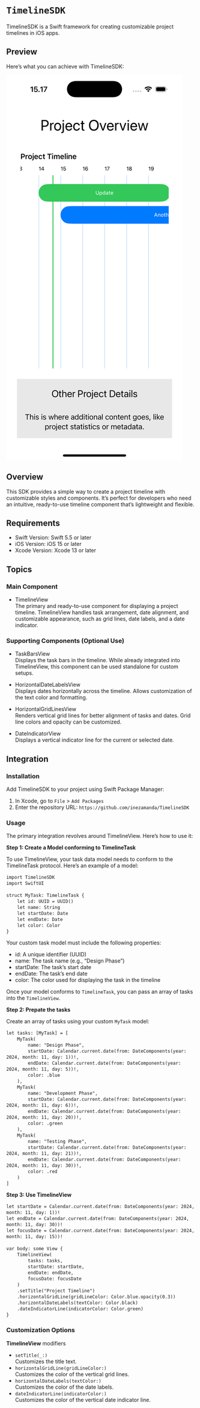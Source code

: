 # ``TimelineSDK``

TimelineSDK is a Swift framework for creating customizable project timelines in iOS apps.

## Preview

Here’s what you can achieve with TimelineSDK:

![Timeline Preview](Assets/Preview1.png)

## Overview

This SDK provides a simple way to create a project timeline with customizable styles and components. It’s perfect for developers who need an intuitive, ready-to-use timeline component that’s lightweight and flexible.

## Requirements
- Swift Version: Swift 5.5 or later
- iOS Version: iOS 15 or later
- Xcode Version: Xcode 13 or later
 
## Topics

### Main Component

- TimelineView<br>
The primary and ready-to-use component for displaying a project timeline.
TimelineView handles task arrangement, date alignment, and customizable appearance, such as grid lines, date labels, and a date indicator.

### Supporting Components (Optional Use)

- TaskBarsView<br>
Displays the task bars in the timeline.
While already integrated into TimelineView, this component can be used standalone for custom setups.

- HorizontalDateLabelsView<br>
Displays dates horizontally across the timeline.
Allows customization of the text color and formatting.

- HorizontalGridLinesView<br>
Renders vertical grid lines for better alignment of tasks and dates.
Grid line colors and opacity can be customized.

- DateIndicatorView<br>
Displays a vertical indicator line for the current or selected date.

## Integration

### Installation

Add TimelineSDK to your project using Swift Package Manager:
1. In Xcode, go to `File` > `Add Packages`
2. Enter the repository URL: `https://github.com/inezamanda/TimelineSDK`

### Usage

The primary integration revolves around TimelineView. Here’s how to use it:

**Step 1: Create a Model conforming to TimelineTask**

To use TimelineView, your task data model needs to conform to the TimelineTask protocol. Here’s an example of a model:
```
import TimelineSDK
import SwiftUI

struct MyTask: TimelineTask {
    let id: UUID = UUID()
    let name: String
    let startDate: Date
    let endDate: Date
    let color: Color
}
```
Your custom task model must include the following properties:
- id: A unique identifier (UUID)
- name: The task name (e.g., “Design Phase”)
- startDate: The task’s start date
- endDate: The task’s end date
- color: The color used for displaying the task in the timeline

Once your model conforms to `TimelineTask`, you can pass an array of tasks into the `TimelineView`.

**Step 2: Prepate the tasks**

Create an array of tasks using your custom `MyTask` model:
```
let tasks: [MyTask] = [
    MyTask(
        name: "Design Phase",
        startDate: Calendar.current.date(from: DateComponents(year: 2024, month: 11, day: 1))!,
        endDate: Calendar.current.date(from: DateComponents(year: 2024, month: 11, day: 5))!,
        color: .blue
    ),
    MyTask(
        name: "Development Phase",
        startDate: Calendar.current.date(from: DateComponents(year: 2024, month: 11, day: 6))!,
        endDate: Calendar.current.date(from: DateComponents(year: 2024, month: 11, day: 20))!,
        color: .green
    ),
    MyTask(
        name: "Testing Phase",
        startDate: Calendar.current.date(from: DateComponents(year: 2024, month: 11, day: 21))!,
        endDate: Calendar.current.date(from: DateComponents(year: 2024, month: 11, day: 30))!,
        color: .red
    )
]
```

**Step 3: Use TimelineView**
```
let startDate = Calendar.current.date(from: DateComponents(year: 2024, month: 11, day: 1))!
let endDate = Calendar.current.date(from: DateComponents(year: 2024, month: 11, day: 30))!
let focusDate = Calendar.current.date(from: DateComponents(year: 2024, month: 11, day: 15))!

var body: some View {
    TimelineView(
        tasks: tasks,
        startDate: startDate,
        endDate: endDate,
        focusDate: focusDate
    )
    .setTitle("Project Timeline")
    .horizontalGridLine(gridLineColor: Color.blue.opacity(0.3))
    .horizontalDateLabels(textColor: Color.black)
    .dateIndicatorLine(indicatorColor: Color.green)
}
```

### Customization Options

**TimelineView** modifiers
- `setTitle(_:)`<br>
Customizes the title text.
- `horizontalGridLine(gridLineColor:)`<br>
Customizes the color of the vertical grid lines.
- `horizontalDateLabels(textColor:)`<br>
Customizes the color of the date labels.
- `dateIndicatorLine(indicatorColor:)`<br>
Customizes the color of the vertical date indicator line.